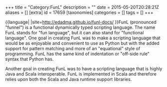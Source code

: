 +++
title = "Category:FunL"
description = ""
date = 2015-05-20T20:28:21Z
aliases = []
[extra]
id = 17659
[taxonomies]
categories = []
tags = []
+++

{{language|
|site=http://edadma.github.io/funl-docs/
}}FunL (pronounced "funnel") is a functional dynamically typed scripting language. The name FunL stands for "fun language", but it can also stand for "functional language".  One goal in creating FunL was to make a scripting language that would be as enjoyable and convenient to use as Python but with the added support for pattern matching and more of an "equational" style of programming.  FunL has the same kind of indentation or "off-side rule" syntax that Python has.

Another goal in creating FunL was to have a scripting language that is highly Java and Scala interoperable.  FunL is implemented in Scala and therefore relies upon both the Scala and Java runtime support libraries.
